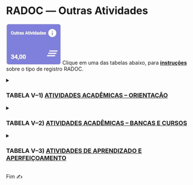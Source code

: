 # RADOC &#x2015; Outras Atividades

<img src="../media/painel-outras-atividades.jpg" width="150"> Clique em uma das tabelas abaixo, para <ins>**instruções**</ins> sobre o tipo de registro RADOC.

<details><summary><b><H3>TABELA V–1) <ins>ATIVIDADES ACADÊMICAS – ORIENTAÇÃO</ins></H3></b></summary>
  
|Item|Descrição|Pontos|**COMO<br>INCLUIR**|
|-|-|-|-|
|1|Aluno orientado em tese de doutorado defendida e aprovada|20|[&#9752; _Lattes_](./fonte-lattes.md)|
|2|Aluno co-orientado em tese de doutorado defendida e aprovada|7|[&#9752; _Lattes_](./fonte-lattes.md)|
|3|Aluno orientado em tese de doutorado em andamento|10|[&#9752; _Lattes_](./fonte-lattes.md)|
|4|Aluno co-orientado em tese de doutorado em andamento|4|[&#9752; _Lattes_](./fonte-lattes.md)|
|5|Aluno orientado em dissertação de mestrado defendida e aprovada|15|[&#9752; _Lattes_](./fonte-lattes.md)|
|6|Aluno co-orientado em dissertação de mestrado defendida e aprovada|5|[&#9752; _Lattes_](./fonte-lattes.md)|
|7|Aluno orientado em dissertação de mestrado em andamento|8|[&#9752; _Lattes_](./fonte-lattes.md)|
|8|Aluno co-orientado em dissertação de mestrado em andamento|3|[&#9752; _Lattes_](./fonte-lattes.md)|
|9|Aluno orientado em monografia de especialização aprovada|8<br>(máx. 24)|[&#9752; _Lattes_](./fonte-lattes.md)|
|10|Aluno orientado em monografia de especialização em andamento|4<br>(máx. 12)|[&#9752; _Lattes_](./fonte-lattes.md)|
|11|Aluno orientado em residência médica ou em residência multiprofissional em saúde|5|[&#9728; Manual](./fonte-manual.md)|
|12|Aluno orientado em estágio curricular obrigatório|3|[&#9728; Manual](./fonte-manual.md)|
|13|Aluno orientado em projeto de final de curso|3|[&#9752; _Lattes_](./fonte-lattes.md)|
|14|Aluno de outra IFE orientado em tese de doutorado defendida e aprovada|6|[&#9752; _Lattes_](./fonte-lattes.md)|
|15|Aluno de outra IFE co-orientado em tese de doutorado defendida e aprovada|3|[&#9752; _Lattes_](./fonte-lattes.md)|
|16|Aluno de outra IFE orientado em tese de doutorado em andamento|3|[&#9752; _Lattes_](./fonte-lattes.md)|
|17|Aluno de outra IFE co-orientado em tese de doutorado em andamento|2|[&#9752; _Lattes_](./fonte-lattes.md)|
|18|Aluno de outra IFE orientado em dissertação de mestrado defendida e aprovada|4|[&#9752; _Lattes_](./fonte-lattes.md)|
|19|Aluno de outra IFE co-orientado em dissertação de mestrado defendida e aprovada|2|[&#9752; _Lattes_](./fonte-lattes.md)|
|20|Aluno de outra IFE orientado em dissertação de mestrado em andamento|2|[&#9752; _Lattes_](./fonte-lattes.md)|
|21|Aluno de outra IFE co-orientado em dissertação de mestrado em andamento|1|[&#9752; _Lattes_](./fonte-lattes.md)|
|22|Aluno orientado em programas institucionais de iniciação científica, tecnológica, extensão, ensino e similares (PIBIC / PIVIC / PIBITI / PIVITI / ITI / ITC / PROLICEN / PICMEOBMEP / PROBEC / PROVEC / PIBID)|6|[&#9752; _Lattes_](./fonte-lattes.md)|
|23|Aluno orientado em programas institucionais de iniciação científica júnior, jovens talentos, apoio técnico e similares|5|[&#9728; Manual](./fonte-manual.md)|
|24|Aluno orientado em programa especial de treinamento (PET)|5|[&#9728; Manual](./fonte-manual.md)|
|25|Aluno com bolsa orientado em projetos de pesquisa / inovação / extensão / cultura / ensino|4|[&#9728; Manual](./fonte-manual.md)|
|26|Aluno sem bolsa orientado em projetos de pesquisa, inovação, extensão, cultura e ensino|3|[&#9728; Manual](./fonte-manual.md)|
|27|Aluno orientado em programa de monitoria|3|[&#10084; Sistemas](./fonte-sistemas.md)|
|28|Aluno orientado em estágio curricular não obrigatório ou estágio docência|2|[&#9728; Manual](./fonte-manual.md)|
|29|Aluno orientado em prática como componente curricular (PCC)|1|[&#9728; Manual](./fonte-manual.md)|
|30|Aluno com deficiência, transtornos globais do desenvolvimento e altas habilidades / superdotação orientado em programa de apoio pedagógico ou em trabalho final de curso|20<br>(máx. 40)|[&#9728; Manual](./fonte-manual.md)|
|31|Pesquisador supervisionado em estágio de pós-doutoramento (PRODOC, PNPD, DCR, PDJ, PDS e similares)|8|[&#9752; _Lattes_](./fonte-lattes.md)|
|32|Aluno orientado em atividade de Preceptoria|1|[&#9728; Manual](./fonte-manual.md)|
|33|Aluno orientado em atividade de Tutoria|1|[&#9728; Manual](./fonte-manual.md)|
|34|Aluno orientado em Programa de Intercâmbio Internacional|1|[&#9728; Manual](./fonte-manual.md)|
|35|Aluno de baixo rendimento acompanhado/orientado por meio de um projeto de ensino aprovado em reunião do Conselho Diretor da Unidade Acadêmica ou em reunião do Colegiado da Unidade Acadêmica Especial|4<br>(máx. 20)|[&#9728; Manual](./fonte-manual.md)|
</details>

<details><summary><b><H3>TABELA V–2) <ins>ATIVIDADES ACADÊMICAS – BANCAS E CURSOS</ins></H3></b></summary>
  
|Item|Descrição|Pontos|**COMO<br>INCLUIR**|
|-|-|-|-|
|1|Membro de banca de concurso para docente efetivo|-|-|
|1.1|.... Na instituição|4|[&#9752; _Lattes_](./fonte-lattes.md)|
|1.2|.... Em outra instituição|6|[&#9752; _Lattes_](./fonte-lattes.md)|
|2|Membro de banca de concurso para docente substituto|2|[&#9752; _Lattes_](./fonte-lattes.md)|
|3|Membro de banca de defesa de dissertação de mestrado|-|-|
|3.1|.... Na instituição|4|[&#9752; _Lattes_](./fonte-lattes.md)|
|3.2|.... Em outra instituição|6|[&#9752; _Lattes_](./fonte-lattes.md)|
|4|Membro de banca de defesa de tese de doutorado|-|-|
|4.1|.... Na instituição|6|[&#9752; _Lattes_](./fonte-lattes.md)|
|4.2|.... Em outra instituição|8|[&#9752; _Lattes_](./fonte-lattes.md)|
|5|Membro de banca de qualificação de mestrado|-|-|
|5.1|.... Na instituição|3|[&#9752; _Lattes_](./fonte-lattes.md)|
|5.2|.... Em outra instituição|4|[&#9752; _Lattes_](./fonte-lattes.md)|
|6|Membro de banca de qualificação de doutorado|-|-|
|6.1|.... Na instituição|5|[&#9752; _Lattes_](./fonte-lattes.md)|
|6.2|.... Em outra instituição|6|[&#9752; _Lattes_](./fonte-lattes.md)|
|7|Membro de banca de avaliação de memorial ou de tese inédita para promoção à Classe E, com denominação de Professor Titular|-|-|
|7.1|.... Na instituição|6|[&#9752; _Lattes_](./fonte-lattes.md)|
|7.2|.... Em outra instituição|8|[&#9752; _Lattes_](./fonte-lattes.md)|
|8|Membro de banca de defesa de monografia, projeto final de curso e outros tipos de bancas|3<br>(máx. 12)|[&#9752; _Lattes_](./fonte-lattes.md)<br>OU<br>[&#9728; Manual](./fonte-manual.md)|
|9|Membro de corpo de júri|-|-|
|9.1|.... Concursos internacionais|8|[&#9728; Manual](./fonte-manual.md)|
|9.2|.... Concursos nacionais|6|[&#9728; Manual](./fonte-manual.md)|
|10|Cursos, palestras ou treinamento não curricular ministrados para docentes, funcionários ou alunos da UFG|2|[&#9728; Manual](./fonte-manual.md)|
|11|Coordenador de projeto institucional de intercâmbio internacional|10<br>(para 12 meses)|[&#9728; Manual](./fonte-manual.md)|
</details>

<details><summary><b><H3>TABELA V–3) <ins>ATIVIDADES DE APRENDIZADO E APERFEIÇOAMENTO</ins></H3></b></summary>
  
|Item|Descrição|Pontos|**COMO<br>INCLUIR**|
|-|-|-|-|
|1|Docente regularmente matriculado em curso de Pós-Graduação stricto sensu com relatórios de pós-graduação aprovados|12<br>(por mês)|[&#9728; Manual](./fonte-manual.md)|
|2|Estágio Pós-Doutoral ou Estágio Sênior|12<br>(por mês)|[&#9728; Manual](./fonte-manual.md)|
|3|Docente em licença para capacitação (Artigo 87, Lei N.8112) , com relatório final aprovado em reunião do Conselho Diretor da Unidade Acadêmica ou do Colegiado da Unidade Acadêmica Especial|12<br>(por mês)|[&#9728; Manual](./fonte-manual.md)|
|4|Curso de aperfeiçoamento realizado com carga horária igual ou superior a 40 horas|3|[&#9728; Manual](./fonte-manual.md)|
|5|Curso de aperfeiçoamento realizado com carga horária inferior a 40 horas|1|[&#9728; Manual](./fonte-manual.md)|
|6|Participação em Congressos, Seminários, Encontros, Jornadas etc.|2<br>(máx. 10)|[&#9728; Manual](./fonte-manual.md)|
</details>

Fim &#9997;
